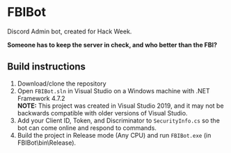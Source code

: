# FBIBot
Discord Admin bot, created for Hack Week.

**Someone has to keep the server in check, and who better than the FBI?**

## Build instructions
1. Download/clone the repository
2. Open `FBIBot.sln` in Visual Studio on a Windows machine with .NET Framework 4.7.2  
**NOTE:** This project was created in Visual Studio 2019, and it may not be backwards compatible with older versions of Visual Studio.
3. Add your Client ID, Token, and Discriminator to `SecurityInfo.cs` so the bot can come online and respond to commands.
4. Build the project in Release mode (Any CPU) and run `FBIBot.exe` (in FBIBot\bin\Release).
